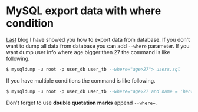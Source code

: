 # MySQL export data with where condition
[Last](http://www.henryxi.com/mysql-export-import-sql-file-in-command-line) blog I have showed you how to export data from database. 
If you don't want to dump all data from database you can add `--where` parameter. If you want dump user info where age bigger 
then 27 the command is like following.
```sql
$ mysqldump -u root -p user_db user_tb --where="age>27"> users.sql
```
If you have multiple conditions the command is like following.
```sql
$ mysqldump -u root -p user_db user_tb --where="age>27 and name = 'henry'" > users.sql
```
Don't forget to use **double quotation marks** append `--where=`. 